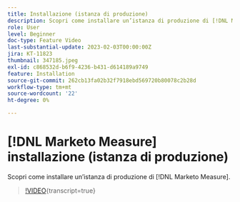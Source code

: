 ```yaml
---
title: Installazione (istanza di produzione)
description: Scopri come installare un’istanza di produzione di [!DNL Marketo Measure].
role: User
level: Beginner
doc-type: Feature Video
last-substantial-update: 2023-02-03T00:00:00Z
jira: KT-11823
thumbnail: 347185.jpeg
exl-id: c868532d-b6f9-4236-b431-d614189a9749
feature: Installation
source-git-commit: 262cb13fa02b32f7918ebd569720b80078c2b28d
workflow-type: tm+mt
source-wordcount: '22'
ht-degree: 0%

---
```


# [!DNL Marketo Measure] installazione (istanza di produzione)

Scopri come installare un’istanza di produzione di [!DNL Marketo Measure].

>[!VIDEO](https://video.tv.adobe.com/v/347185/?learn=on){transcript=true}
